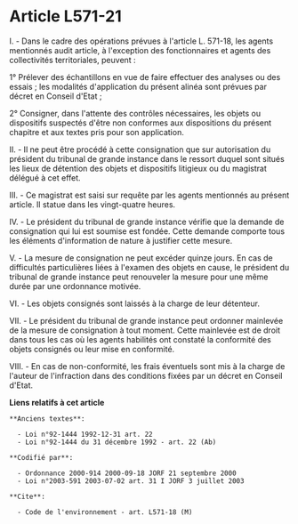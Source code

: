 # Article L571-21

I. - Dans le cadre des opérations prévues à l'article L. 571-18, les agents mentionnés audit article, à l'exception des
fonctionnaires et agents des collectivités territoriales, peuvent :

1° Prélever des échantillons en vue de faire effectuer des analyses ou des essais ; les modalités d'application du présent
alinéa sont prévues par décret en Conseil d'Etat ;

2° Consigner, dans l'attente des contrôles nécessaires, les objets ou dispositifs suspectés d'être non conformes aux
dispositions du présent chapitre et aux textes pris pour son application.

II. - Il ne peut être procédé à cette consignation que sur autorisation du président du tribunal de grande instance dans le
ressort duquel sont situés les lieux de détention des objets et dispositifs litigieux ou du magistrat délégué à cet effet.

III. - Ce magistrat est saisi sur requête par les agents mentionnés au présent article. Il statue dans les vingt-quatre
heures.

IV. - Le président du tribunal de grande instance vérifie que la demande de consignation qui lui est soumise est fondée.
Cette demande comporte tous les éléments d'information de nature à justifier cette mesure.

V. - La mesure de consignation ne peut excéder quinze jours. En cas de difficultés particulières liées à l'examen des objets
en cause, le président du tribunal de grande instance peut renouveler la mesure pour une même durée par une ordonnance
motivée.

VI. - Les objets consignés sont laissés à la charge de leur détenteur.

VII. - Le président du tribunal de grande instance peut ordonner mainlevée de la mesure de consignation à tout moment. Cette
mainlevée est de droit dans tous les cas où les agents habilités ont constaté la conformité des objets consignés ou leur mise
en conformité.

VIII. - En cas de non-conformité, les frais éventuels sont mis à la charge de l'auteur de l'infraction dans des conditions
fixées par un décret en Conseil d'Etat.

**Liens relatifs à cet article**

	**Anciens textes**:

	  - Loi n°92-1444 1992-12-31 art. 22
	  - Loi n°92-1444 du 31 décembre 1992 - art. 22 (Ab)

	**Codifié par**:

	  - Ordonnance 2000-914 2000-09-18 JORF 21 septembre 2000
	  - Loi n°2003-591 2003-07-02 art. 31 I JORF 3 juillet 2003

	**Cite**:

	  - Code de l'environnement - art. L571-18 (M)
